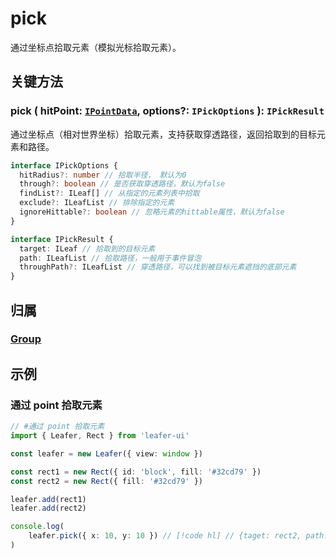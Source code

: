 # pick

通过坐标点拾取元素（模拟光标拾取元素）。

## 关键方法

### pick ( hitPoint: [`IPointData`](../interface/math/Math#ipointdata), options?: `IPickOptions` ): `IPickResult`

通过坐标点（相对世界坐标）拾取元素，支持获取穿透路径，返回拾取到的目标元素和路径。

```ts
interface IPickOptions {
  hitRadius?: number // 拾取半径， 默认为0
  through?: boolean // 是否获取穿透路径，默认为false
  findList?: ILeaf[] // 从指定的元素列表中拾取
  exclude?: ILeafList // 排除指定的元素
  ignoreHittable?: boolean // 忽略元素的hittable属性，默认为false
}

interface IPickResult {
  target: ILeaf // 拾取到的目标元素
  path: ILeafList // 拾取路径，一般用于事件冒泡
  throughPath?: ILeafList // 穿透路径，可以找到被目标元素遮挡的底部元素
}
```

## 归属

### [Group](/reference/display/Group.md)

## 示例

### 通过 point 拾取元素

```ts
// #通过 point 拾取元素
import { Leafer, Rect } from 'leafer-ui'

const leafer = new Leafer({ view: window })

const rect1 = new Rect({ id: 'block', fill: '#32cd79' })
const rect2 = new Rect({ fill: '#32cd79' })

leafer.add(rect1)
leafer.add(rect2)

console.log(
    leafer.pick({ x: 10, y: 10 }) // [!code hl] // {taget: rect2, path: [rect2, leafer]}
)
```
